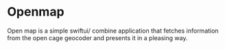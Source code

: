 # Openmap
Open map is a simple swiftui/ combine application that fetches information from the open cage geocoder and presents it in a pleasing way.
